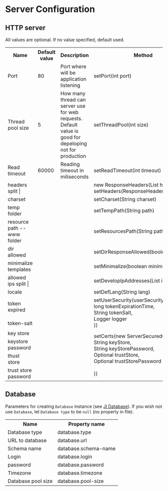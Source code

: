 # Server Configuration

## HTTP server

All values are optional. If no value specified, default used.

<table>
	<tr>
		<th>Name</th>
		<th>Default value</th>
		<th>Description</th>
		<th>Method</th>
		<th>Property name</th>
	</tr>
	<tr>
		<td>Port</td>
		<td>80</td>
		<td>Port where will be application listening</td>
		<td>setPort(int port)</td>
		<td>http.port</td>
	</tr>
	<tr>
		<td>Thread pool size</td>
		<td>5</td>
		<td>How many thread can server use for web requests. Default value is good for depeloping not for production</td>
		<td>setThreadPool(int size)</td>
		<td>http.thread-pool</td>
	</tr>
	<tr>
		<td>Read timeout</td>
		<td>60000</td>
		<td>Reading timeout in miliseconds</td>
		<td>setReadTimeout(int timeout)</td>
		<td>http.read-timeout</td>
	</tr>
	<tr>
		<td>headers split |</td>
		<td></td>
		<td></td>
		<td>new ResponseHeaders(List<String> headers)<br>setHeaders(ResponseHeaders headers)</td>
		<td>http.headers</td>
	</tr>
	<tr>
		<td>charset</td>
		<td></td>
		<td></td>
		<td>setCharset(String charset)</td>
		<td>http.charset</td>
	</tr>
	<tr>
		<td>temp folder</td>
		<td></td>
		<td></td>
		<td>setTempPath(String path)</td>
		<td>http.temp</td>
	</tr>
	<tr>
		<td>resource path -- www folder</td>
		<td></td>
		<td></td>
		<td>setResourcesPath(String path)</td>
		<td>http.resource-path</td>
	</tr>
	<tr>
		<td>dir allowed</td>
		<td></td>
		<td></td>
		<td>setDirResponseAllowed(boolean allowed)</td>
		<td>http.dir-allowed</td>
	</tr>
	<tr>
		<td>minimalize templates</td>
		<td></td>
		<td></td>
		<td>setMinimalize(boolean minimalize)</td>
		<td>http.minimalize-templates</td>
	</tr>
	<tr>
		<td>allowed ips split |</td>
		<td></td>
		<td></td>
		<td>setDevelopIpAddresses(List<String> ips)</td>
		<td>http.ip</td>
	</tr>
	<tr>
		<td>locale</td>
		<td></td>
		<td></td>
		<td>setDefLang(String lang)</td>
		<td>http.locale</td>
	</tr>
	<tr>
		<td>token expired</td>
		<td></td>
		<td></td>
		<td rowspan="2">setUserSecurity(userSecurityFactory.get(
			<br>
			long tokenExpirationTime, <br>
			String tokenSalt,<br>
			Logger logger<br>
		 ))</td>
		<td>http.token-expired</td>
	</tr>
	<tr>
		<td>token-salt</td>
		<td></td>
		<td></td>
		<td>http.token-salt</td>
	</tr>
	<tr>
		<td>key store</td>
		<td></td>
		<td></td>
		<td rowspan="4">
			setCerts(new ServerSecuredCredentials(
			<br>
				String keyStore,<br>
				String keyStorePassword,<br>
				Optional<String> trustStore,<br>
				Optional<String> trustStorePassword<br>
			<br>
			))
		</td>
		<td>http.key-store</td>
	</tr>
	<tr>
		<td>keystore password</td>
		<td></td>
		<td></td>
		<td>http.key-store-password</td>
	</tr>
	<tr>
		<td>thust store</td>
		<td></td>
		<td></td>
		<td>http.trust-store</td>
	</tr>
	<tr>
		<td>trust store password</td>
		<td></td>
		<td></td>
		<td>http.trust-store-password</td>
	</tr>
</table>

## Database

Parameters for creating `Database` instance (see [JI Database](https://github.com/ondrej-nemec/javainit/ji-database)). If you wish not use `Database`, let `Database type` to be `null` (no property in file).

<table>
	<tr>
		<th>Name</th>
		<th>Property name</th>
	</tr>
	<tr>
		<td>Database type</td>
		<td>database.type</td>
	</tr>
	<tr>
		<td>URL to database</td>
		<td>database.url</td>
	</tr>
	<!-- <tr>
		<td>is db external</td>
		<td>database.external</td>
	</tr> -->
	<tr>
		<td>Schema name</td>
		<td>database.schema-name</td>
	</tr>
	<tr>
		<td>Login</td>
		<td>database.login</td>
	</tr>
	<tr>
		<td>password</td>
		<td>database.password</td>
	</tr>
	<tr>
		<td>Timezone</td>
		<td>database.timezone</td>
	</tr>
	<tr>
		<td>Database pool size</td>
		<td>database.pool-size</td>
	</tr>
</table>
